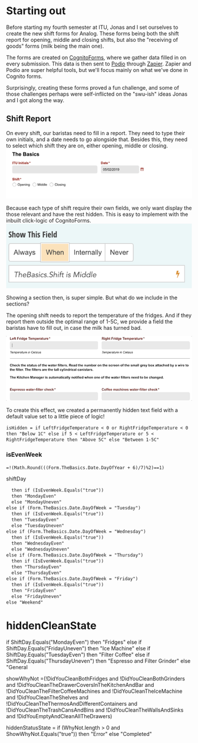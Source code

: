 
# Starting out
Before starting my fourth semester at ITU, Jonas and I set ourselves to create the new shift forms for Analog.
These forms being both the shift report for opening, middle and closing shifts, but also the "receiving of goods" forms (milk being the main one).

The forms are created on [CognitoForms](https://www.cognitoforms.com/), where we gather data filled in on every submission. This data is then sent to [Podio](http://Podio.com) through [Zapier](https://zapier.com/). Zapier and Podio are super helpful tools, but we'll focus mainly on what we've done in Cognito forms.

Surprisingly, creating these forms proved a fun challenge, and some of those challenges perhaps were self-inflicted on the "swu-ish" ideas Jonas and I got along the way. 

## Shift Report
On every shift, our baristas need to fill in a report.
They need to type their own initials, and a date needs to go alongside that.
Besides this, they need to select which shift they are on, either opening, middle or closing.
![TheBasics](https://raw.githubusercontent.com/Crunchyalex/AnalogForms/master/TheBasics.png)


Because each type of shift require their own fields, we only want display the those relevant and have the rest hidden.
This is easy to implement with the inbuilt click-logic of CognitoForms.
![ShowMiddle](https://raw.githubusercontent.com/Crunchyalex/AnalogForms/master/ShowMiddle.png)

Showing a section then, is super simple. But what do we include in the sections?

The opening shift needs to report the temperature of the fridges. And if they report them outside the optimal range of 1-5C, we provide a field the baristas have to fill out, in case the milk has turned bad.

![BadMilk](https://raw.githubusercontent.com/Crunchyalex/AnalogForms/master/BadMilk.gif)

To create this effect, we created a permanently hidden text field with a default value set to a little piece of logic! 

```
isHidden = if LeftFridgeTemperature < 0 or RightFridgeTemperature < 0 then "Below 1C" else if 5 < LeftFridgeTemperature or 5 < RightFridgeTemperature then "Above 5C" else "Between 1-5C"
```


### isEvenWeek
```=!(Math.Round(((Form.TheBasics.Date.DayOfYear + 6)/7)%2)==1)```

shiftDay
```= if (Form.TheBasics.Date.DayOfWeek = "Monday")
  then if (IsEvenWeek.Equals("true"))
  then "MondayEven"
  else "MondayUneven"
else if (Form.TheBasics.Date.DayOfWeek = "Tuesday")
  then if (IsEvenWeek.Equals("true"))
  then "TuesdayEven"
  else "TuesdayUneven"
else if (Form.TheBasics.Date.DayOfWeek = "Wednesday")
  then if (IsEvenWeek.Equals("true"))
  then "WednesdayEven"
  else "WednesdayUneven"
else if (Form.TheBasics.Date.DayOfWeek = "Thursday")
  then if (IsEvenWeek.Equals("true"))
  then "ThursdayEven"
  else "ThursdayEven"
else if (Form.TheBasics.Date.DayOfWeek = "Friday")
  then if (IsEvenWeek.Equals("true"))
  then "FridayEven"
  else "FridayUneven"
else "Weekend"
```
hiddenCleanState
=
if ShiftDay.Equals("MondayEven")
    then "Fridges"
else if ShiftDay.Equals("FridayUneven")
    then "Ice Machine"
else if ShiftDay.Equals("TuesdayEven")
    then "Filter Coffee"
else if ShiftDay.Equals("ThursdayUneven")
    then "Espresso and Filter Grinder"
else "General

showWhyNot
=(!DidYouCleanBothFridges and
  !DidYouCleanBothGrinders and !DidYouCleanTheDrawerCoversInTheKitchenAndBar and !DidYouCleanTheFilterCoffeeMachines and
  !DidYouCleanTheIceMachine and
  !DidYouCleanTheShelves and !DidYouCleanTheThermosAndDifferentContainers and
  !DidYouCleanTheTrashCansAndBins and
  !DidYouCleanTheWallsAndSinks and !DidYouEmptyAndCleanAllTheDrawers)

hiddenStatusState
  = if (WhyNot.length > 0 and ShowWhyNot.Equals("true"))
   then "Error"
  else "Completed"
